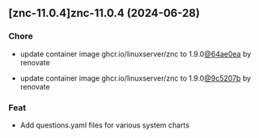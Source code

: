 

## [znc-11.0.4]znc-11.0.4 (2024-06-28)

### Chore



- update container image ghcr.io/linuxserver/znc to 1.9.0[@64ae0ea](https://github.com/64ae0ea) by renovate

- update container image ghcr.io/linuxserver/znc to 1.9.0[@9c5207b](https://github.com/9c5207b) by renovate

### Feat



- Add questions.yaml files for various system charts